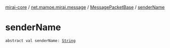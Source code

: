 [mirai-core](../../index.md) / [net.mamoe.mirai.message](../index.md) / [MessagePacketBase](index.md) / [senderName](./sender-name.md)

# senderName

`abstract val senderName: `[`String`](https://kotlinlang.org/api/latest/jvm/stdlib/kotlin/-string/index.html)